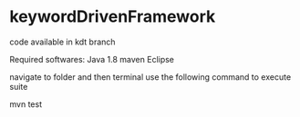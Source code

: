 # keywordDrivenFramework

code available in kdt branch

Required softwares:
Java 1.8
maven
Eclipse

navigate to folder and then terminal
use the following command to execute suite

mvn test
